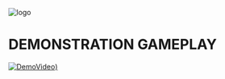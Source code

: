 ![logo](https://i.postimg.cc/KYxcQqsn/download-2.gif)
# DEMONSTRATION GAMEPLAY
[![DemoVideo](https://i.postimg.cc/MZdDVw8x/ire.jpg))](https://youtu.be/iXXpSvRvtgY)
